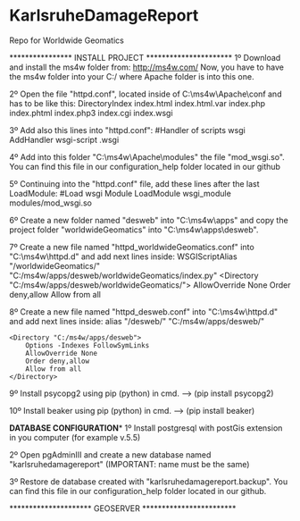# KarlsruheDamageReport
Repo for Worldwide Geomatics

**************** INSTALL PROJECT **********************
1º Download and install the ms4w folder from: http://ms4w.com/
	Now, you have to have the ms4w folder into your C:/ where Apache folder is into this one.

2º Open the file "httpd.conf", located inside of C:\ms4w\Apache\conf and <IfModule dir_module> has to be like this:
	<IfModule dir_module>
    		DirectoryIndex index.html index.html.var index.php index.phtml index.php3 index.cgi index.wsgi
	</IfModule>

3º Add also this lines into "httpd.conf":
	#Handler of scripts wsgi
	AddHandler wsgi-script .wsgi

4º Add into this folder "C:\ms4w\Apache\modules" the file "mod_wsgi.so". You can find this file in our configuration_help folder located in our github

5º Continuing into the "httpd.conf" file, add these lines after the last LoadModule:
	#Load wsgi Module
	LoadModule wsgi_module modules/mod_wsgi.so

6º Create a new folder named "desweb" into "C:\ms4w\apps" and copy the project folder "worldwideGeomatics" into "C:\ms4w\apps\desweb".

7º Create a new file named "httpd_worldwideGeomatics.conf" into "C:\ms4w\httpd.d" and add next lines inside:
	WSGIScriptAlias "/worldwideGeomatics/" "C:/ms4w/apps/desweb/worldwideGeomatics/index.py"
	<Directory "C:/ms4w/apps/desweb/worldwideGeomatics/">
	  AllowOverride None
	  Order deny,allow
	  Allow from all
	</Directory>

8º Create a new file named "httpd_desweb.conf" into "C:\ms4w\httpd.d" and add next lines inside:
	alias "/desweb/" "C:/ms4w/apps/desweb/"

	<Directory "C:/ms4w/apps/desweb">
		Options -Indexes FollowSymLinks
		AllowOverride None
		Order deny,allow
		Allow from all
	</Directory>

9º Install psycopg2 using pip (python) in cmd. --> (pip install psycopg2)

10º Install beaker using pip (python) in cmd. --> (pip install beaker)


****************DATABASE CONFIGURATION*****************
1º Install postgresql with postGis extension in you computer (for example v.5.5)

2º Open pgAdminIII and create a new database named "karlsruhedamagereport" (IMPORTANT: name must be the same)

3º Restore de database created with "karlsruhedamagereport.backup". You can find this file in our configuration_help folder located in our github.

********************* GEOSERVER ************************ 
